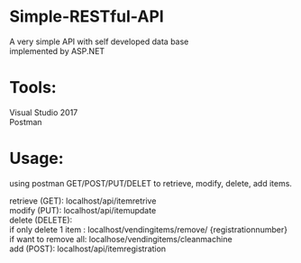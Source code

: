 # Simple-RESTful-API
A very simple API with self developed data base  
implemented by ASP.NET  

# Tools:
Visual Studio 2017  
Postman  

# Usage:
using postman GET/POST/PUT/DELET to retrieve, modify, delete, add items.  

retrieve (GET): localhost/api/itemretrive  
modify (PUT): localhost/api/itemupdate  
delete (DELETE):  
                if only delete 1 item : localhost/vendingitems/remove/  {registrationnumber}  
                if want to remove all: localhose/vendingitems/cleanmachine  
add (POST): localhost/api/itemregistration
